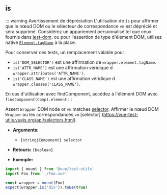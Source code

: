 ## is

::: warning Avertissement de dépréciation
L'utilisation de `is` pour affirmer que le nœud DOM ou le sélecteur de correspondance `vm` est déprécié et sera supprimé.
Considérez un appariement personnalisé tel que ceux fournis dans [jest-dom](https://github.com/testing-library/jest-dom#custom-matchers).
ou pour l'assertion de type d'élément DOM, utilisez native [`Element.tagName`](https://developer.mozilla.org/en-US/docs/Web/API/Element/tagName) à la place.

Pour conserver ces tests, un remplacement valable pour :

- `is('DOM_SELECTOR')` est une affirmation de `wrapper.element.tagName`.
- `is('ATTR_NAME')` est une affirmation véridique d `wrapper.attributes('ATTR_NAME')`.
- `is('CLASS_NAME')` est une affirmation véridique d `wrapper.classes('CLASS_NAME')`.

En cas d'utilisation avec findComponent, accédez à l'élément DOM avec `findComponent(Comp).element`
:::

Assert `Wrapper` DOM node or `vm` matches [selector](../selectors.md).
Affirmer le nœud DOM `Wrapper` ou les correspondances `vm` [selector] (https://vue-test-utils.vuejs.org/api/selectors.html).

- **Arguments:**

  - `{string|Component} selector`

- **Retours:** `{boolean}`

- **Exemple:**

```js
import { mount } from '@vue/test-utils'
import Foo from './Foo.vue'

const wrapper = mount(Foo)
expect(wrapper.is('div')).toBe(true)
```
